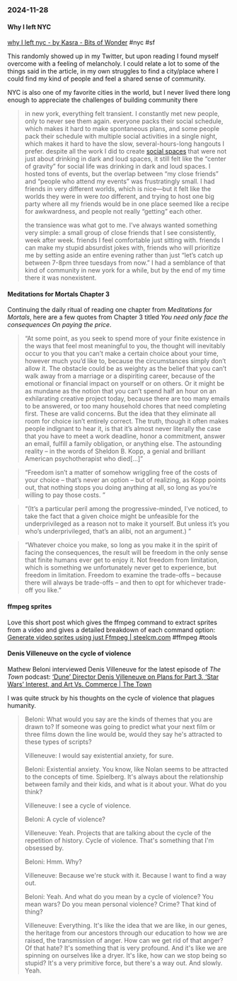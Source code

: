 ### 2024-11-28
#### Why I left NYC
[why I left nyc - by Kasra - Bits of Wonder](https://www.bitsofwonder.co/p/why-i-left-nyc) #nyc #sf

This randomly showed up in my Twitter, but upon reading I found myself overcome with a feeling of melancholy. I could relate a lot to some of the things said in the article, in my own struggles to find a city/place where I could find my kind of people and feel a shared sense of community.

NYC is also one of my favorite cities in the world, but I never lived there long enough to appreciate the challenges of building community there

> in new york, everything felt transient. I constantly met new people, only to never see them again. everyone packs their social schedule, which makes it hard to make spontaneous plans, and some people pack their schedule with multiple social activities in a single night, which makes it hard to have the slow, several-hours-long hangouts I prefer. despite all the work I did to create [social spaces](https://www.instagram.com/midnightcafe.nyc/) that were not just about drinking in dark and loud spaces, it still felt like the “center of gravity” for social life was drinking in dark and loud spaces. I hosted tons of events, but the overlap between “my close friends” and “people who attend my events” was frustratingly small. I had friends in very different worlds, which is nice—but it felt like the worlds they were in were _too_ different, and trying to host one big party where all my friends would be in one place seemed like a recipe for awkwardness, and people not really “getting” each other.
> 
> the transience was what got to me. I’ve always wanted something very simple: a small group of close friends that I see consistently, week after week. friends I feel comfortable just sitting with. friends I can make my stupid absurdist jokes with, friends who will prioritize me by setting aside an entire evening rather than just “let’s catch up between 7-8pm three tuesdays from now.” I had a semblance of that kind of community in new york for a while, but by the end of my time there it was nonexistent.

#### Meditations for Mortals Chapter 3
Continuing the daily ritual of reading one chapter from _Meditations for Mortals_, here are a few quotes from Chapter 3 titled _You need only face the consequences
On paying the price_.

> “At some point, as you seek to spend more of your finite existence in the ways that feel most meaningful to you, the thought will inevitably occur to you that you can’t make a certain choice about your time, however much you’d like to, because the circumstances simply don’t allow it. The obstacle could be as weighty as the belief that you can’t walk away from a marriage or a dispiriting career, because of the emotional or financial impact on yourself or on others. Or it might be as mundane as the notion that you can’t spend half an hour on an exhilarating creative project today, because there are too many emails to be answered, or too many household chores that need completing first. These are valid concerns. But the idea that they eliminate all room for choice isn’t entirely correct. The truth, though it often makes people indignant to hear it, is that it’s almost never literally the case that you have to meet a work deadline, honor a commitment, answer an email, fulfill a family obligation, or anything else. The astounding reality – in the words of Sheldon B. Kopp, a genial and brilliant American psychotherapist who died[…]”

> “Freedom isn’t a matter of somehow wriggling free of the costs of your choice – that’s never an option – but of realizing, as Kopp points out, that nothing stops you doing anything at all, so long as you’re willing to pay those costs. ”

> “(It’s a particular peril among the progressive-minded, I’ve noticed, to take the fact that a given choice might be unfeasible for the underprivileged as a reason not to make it yourself. But unless it’s you who’s underprivileged, that’s an alibi, not an argument.) ”

> “Whatever choice you make, so long as you make it in the spirit of facing the consequences, the result will be freedom in the only sense that finite humans ever get to enjoy it. Not freedom from limitation, which is something we unfortunately never get to experience, but freedom in limitation. Freedom to examine the trade-offs – because there will always be trade-offs – and then to opt for whichever trade-off you like.”

#### ffmpeg sprites
Love this short post which gives the ffmpeg command to extract sprites from a video and gives a detailed breakdown of each command option: [Generate video sprites using just Ffmpeg | steelcm.com](https://steelcm.com/blog/generating-video-sprites-using-ffmpeg/) #ffmpeg #tools

#### Denis Villeneuve on the cycle of violence
Mathew Beloni interviewed Denis Villeneuve for the latest episode of _The Town_ podcast: [‘Dune’ Director Denis Villeneuve on Plans for Part 3, ‘Star Wars’ Interest, and Art Vs. Commerce | The Town](https://lnns.co/MBmyRL9FTcI)

I was quite struck by his thoughts on the cycle of violence that plagues humanity.

> Beloni: What would you say are the kinds of themes that you are drawn to? If someone was going to predict what your next film or three films down the line would be, would they say he's attracted to these types of scripts?
> 
> Villeneuve: I would say existential anxiety, for sure.
> 
> Beloni: Existential anxiety. You know, like Nolan seems to be attracted to the concepts of time. Spielberg. It's always about the relationship between family and their kids, and what is it about your. What do you think?
> 
> Villeneuve: I see a cycle of violence.
> 
> Beloni: A cycle of violence?
> 
> Villeneuve: Yeah. Projects that are talking about the cycle of the repetition of history. Cycle of violence. That's something that I'm obsessed by.
> 
> Beloni: Hmm. Why?
> 
> Villeneuve: Because we're stuck with it. Because I want to find a way out.
> 
> Beloni: Yeah. And what do you mean by a cycle of violence? You mean wars? Do you mean personal violence? Crime? That kind of thing?
> 
> Villeneuve: Everything. It's like the idea that we are like, in our genes, the heritage from our ancestors through our education to how we are raised, the transmission of anger. How can we get rid of that anger?  Of that hate? It's something that is very profound. And it's like we are spinning on ourselves like a dryer. It's like, how can we stop being so stupid? It's a very primitive force, but there's a way out. And slowly. Yeah.

